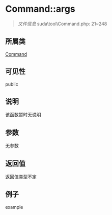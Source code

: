 # Command::args

> *文件信息* suda\tool\Command.php: 21~248
## 所属类 

[Command](../Command.md)

## 可见性

  public  
## 说明

该函数暂时无说明

## 参数

无参数

## 返回值
返回值类型不定

## 例子

example